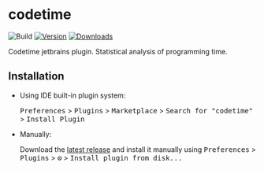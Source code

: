 # codetime

![Build](https://github.com/Data-Trekkers/codetime-jetbrains/workflows/Build/badge.svg)
[![Version](https://img.shields.io/jetbrains/plugin/v/codetime.svg)](https://plugins.jetbrains.com/plugin/PLUGIN_ID)
[![Downloads](https://img.shields.io/jetbrains/plugin/d/PLUGIN_ID.svg)](https://plugins.jetbrains.com/plugin/PLUGIN_ID)

<!-- Plugin description -->
Codetime jetbrains plugin. Statistical analysis of programming time.

<!-- Plugin description end -->

## Installation

- Using IDE built-in plugin system:
  
  <kbd>Preferences</kbd> > <kbd>Plugins</kbd> > <kbd>Marketplace</kbd> > <kbd>Search for "codetime"</kbd> >
  <kbd>Install Plugin</kbd>
  
- Manually:

  Download the [latest release](https://github.com/Data-Trekkers/codetime/releases/latest) and install it manually using
  <kbd>Preferences</kbd> > <kbd>Plugins</kbd> > <kbd>⚙️</kbd> > <kbd>Install plugin from disk...</kbd>

